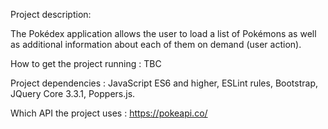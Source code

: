 Project description:

The Pokédex application allows the user to load a list of Pokémons as well as additional information about each of them on demand (user action). 

How to get the project running : TBC

Project dependencies : JavaScript ES6 and higher, ESLint rules, Bootstrap, JQuery Core 3.3.1, Poppers.js.

Which API the project uses : https://pokeapi.co/